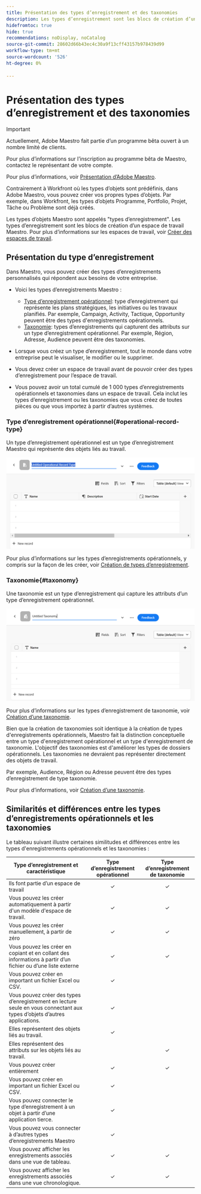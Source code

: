 ```yaml
---
title: Présentation des types d’enregistrement et des taxonomies
description: Les types d’enregistrement sont les blocs de création d’un espace de travail Maestro.
hidefromtoc: true
hide: true
recommendations: noDisplay, noCatalog
source-git-commit: 28602d66b43ec4c30a9f13cff43157b978439d99
workflow-type: tm+mt
source-wordcount: '526'
ht-degree: 0%

---
```



<!--udpate the metadata with real information when making this avilable in TOC and in the left nav-->

# Présentation des types d’enregistrement et des taxonomies

>[!IMPORTANT]
>
>Actuellement, Adobe Maestro fait partie d’un programme bêta ouvert à un nombre limité de clients.
>
>Pour plus d’informations sur l’inscription au programme bêta de Maestro, contactez le représentant de votre compte.
>
>Pour plus d’informations, voir [Présentation d’Adobe Maestro](../maestro-overview.md).

Contrairement à Workfront où les types d’objets sont prédéfinis, dans Adobe Maestro, vous pouvez créer vos propres types d’objets. Par exemple, dans Workfront, les types d’objets Programme, Portfolio, Projet, Tâche ou Problème sont déjà créés.

Les types d’objets Maestro sont appelés &quot;types d’enregistrement&quot;. Les types d’enregistrement sont les blocs de création d’un espace de travail Maestro. Pour plus d’informations sur les espaces de travail, voir [Créer des espaces de travail](../architecture-and-fields/create-workspaces.md).

## Présentation du type d’enregistrement

Dans Maestro, vous pouvez créer des types d’enregistrements personnalisés qui répondent aux besoins de votre entreprise.

* Voici les types d’enregistrements Maestro :

   * [Type d’enregistrement opérationnel](#operational-record-type): type d’enregistrement qui représente les plans stratégiques, les initiatives ou les travaux planifiés. Par exemple, Campaign, Activity, Tactique, Opportunity peuvent être des types d&#39;enregistrements opérationnels.
   * [Taxonomie](#taxonomy): types d’enregistrements qui capturent des attributs sur un type d’enregistrement opérationnel. Par exemple, Région, Adresse, Audience peuvent être des taxonomies.

* Lorsque vous créez un type d’enregistrement, tout le monde dans votre entreprise peut le visualiser, le modifier ou le supprimer. <!--this will change with access levels and permissions-->
* Vous devez créer un espace de travail avant de pouvoir créer des types d’enregistrement pour l’espace de travail.
* Vous pouvez avoir un total cumulé de 1 000 types d’enregistrements opérationnels et taxonomies dans un espace de travail. Cela inclut les types d’enregistrement ou les taxonomies que vous créez de toutes pièces ou que vous importez à partir d’autres systèmes.

### Type d’enregistrement opérationnel{#operational-record-type}

Un type d’enregistrement opérationnel est un type d’enregistrement Maestro qui représente des objets liés au travail.

![](assets/operational-record-type-blank.png)

Pour plus d’informations sur les types d’enregistrements opérationnels, y compris sur la façon de les créer, voir [Création de types d’enregistrement](../architecture-and-fields/create-record-types.md).

### Taxonomie{#taxonomy}

Une taxonomie est un type d’enregistrement qui capture les attributs d’un type d’enregistrement opérationnel.

![](assets/taxonomy-record-type-blank.png)

Pour plus d’informations sur les types d’enregistrement de taxonomie, voir [Création d’une taxonomie](../architecture-and-fields/create-a-taxonomy.md).

Bien que la création de taxonomies soit identique à la création de types d&#39;enregistrements opérationnels, Maestro fait la distinction conceptuelle entre un type d&#39;enregistrement opérationnel et un type d&#39;enregistrement de taxonomie. L&#39;objectif des taxonomies est d&#39;améliorer les types de dossiers opérationnels. Les taxonomies ne devraient pas représenter directement des objets de travail.  <!--this is no longer true, but might be later?!: A taxonomy is a record without dates, like a static list of attributes.-->

<!--mimic what you did above for operational record types to say that we can also import taxonomies from other applications too - this will be possible later; for example Team would be a taxonomy record type, etc -->

Par exemple, Audience, Région ou Adresse peuvent être des types d’enregistrement de type taxonomie.

Pour plus d’informations, voir [Création d’une taxonomie](../architecture-and-fields/create-a-taxonomy.md).

## Similarités et différences entre les types d’enregistrements opérationnels et les taxonomies

Le tableau suivant illustre certaines similitudes et différences entre les types d&#39;enregistrements opérationnels et les taxonomies :

| Type d’enregistrement et caractéristique | Type d’enregistrement opérationnel | Type d’enregistrement de taxonomie |
|-------------------------------------------------------------|:-----------------------:|:--------------------:|
| Ils font partie d’un espace de travail | ✓ | ✓ |
| Vous pouvez les créer automatiquement à partir d&#39;un modèle d&#39;espace de travail. | ✓ | ✓ |
| Vous pouvez les créer manuellement, à partir de zéro | ✓ | ✓ |
| Vous pouvez les créer en copiant et en collant des informations à partir d’un fichier ou d’une liste externe | ✓ | ✓ |
| Vous pouvez créer en important un fichier Excel ou CSV. | ✓ |                     |
| Vous pouvez créer des types d’enregistrement en lecture seule en vous connectant aux types d’objets d’autres applications. | ✓ |                     |
| Elles représentent des objets liés au travail. | ✓ |                      |
| Elles représentent des attributs sur les objets liés au travail. |                         | ✓ |
| Vous pouvez créer entièrement | ✓ | ✓ |
| Vous pouvez créer en important un fichier Excel ou CSV. | ✓ |                      |
| Vous pouvez connecter le type d’enregistrement à un objet à partir d’une application tierce. | ✓ |                      |
| Vous pouvez vous connecter à d’autres types d’enregistrements Maestro | ✓ |                    |
| Vous pouvez afficher les enregistrements associés dans une vue de tableau. | ✓ | ✓ |
| Vous pouvez afficher les enregistrements associés dans une vue chronologique. | ✓ | ✓ |
